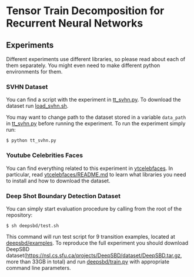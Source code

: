 # Tensor Train Decomposition for Recurrent Neural Networks

## Experiments

Different experiments use different libraries, so please read about each of them separately. You might even need to make different python environments for them.

### SVHN Dataset
You can find a script with the experiment in [tt_svhn.py](tt_svhn.py).
To download the dataset run [load_svhn.sh](load_svhn.sh).

You may want to change path to the dataset stored in a variable `data_path` in [tt_svhn.py](tt_svhn.py) before running the experiment.
To run the experiment simply run:
```
$ python tt_svhn.py
```

### Youtube Celebrities Faces

You can find everything related to this experiment in [ytcelebfaces](ytcelebfaces). In particular, read [ytcelebfaces/README.md](ytcelebfaces/README.md) to learn what libraries you need to install and how to download the dataset.


### Deep Shot Boundary Detection Dataset
You can simply start evaluation procedure by calling from the root of the repository:
```
$ sh deepsbd/test.sh
```
This command will run test script for 9 transition examples, located at [deepsbd/examples](deepsbd/examples).
To reproduce the full experiment you should download DeepSBD dataset(https://nsl.cs.sfu.ca/projects/DeepSBD/dataset/DeepSBD.tar.gz, more than 33GB in total) and run [deepsbd/train.py](deepsbd/train.py) with appropriate command line parameters.
